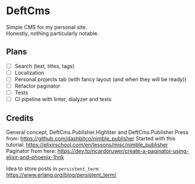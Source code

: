 # DeftCms

Simple CMS for my personal site.  
Honestly, nothing particularly notable.  

## Plans
- [ ] Search (text, titles, tags)
- [ ] Localization
- [ ] Personal projects tab (with fancy layout (and when they will be ready))
- [ ] Refactor paginator
- [ ] Tests
- [ ] CI pipeline with linter, dialyzer and tests

## Credits
General concept, DeftCms.Publisher.Highliter and DeftCms.Publisher.Press from: https://github.com/dashbitco/nimble_publisher
Started with this tutorial: https://elixirschool.com/en/lessons/misc/nimble_publisher   
Paginator from here: https://dev.to/ricardoruwer/create-a-paginator-using-elixir-and-phoenix-1hnk

Idea to store posts in `persistent_term`: https://www.erlang.org/blog/persistent_term/